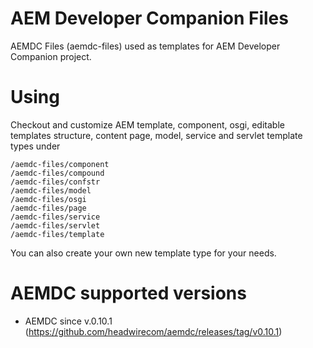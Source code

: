 # AEM Developer Companion Files
AEMDC Files (aemdc-files) used as templates for AEM Developer Companion project.

# Using
Checkout and customize AEM template, component, osgi, editable templates structure, content page, model, service and servlet template types under
 
	/aemdc-files/component
	/aemdc-files/compound
	/aemdc-files/confstr
	/aemdc-files/model
	/aemdc-files/osgi
	/aemdc-files/page
	/aemdc-files/service
	/aemdc-files/servlet
	/aemdc-files/template

You can also create your own new template type for your needs.

# AEMDC supported versions

- AEMDC since v.0.10.1 (https://github.com/headwirecom/aemdc/releases/tag/v0.10.1)
